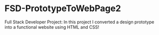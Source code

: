 # FSD-PrototypeToWebPage2

Full Stack Developer Project: In this project I converted a design prototype into a functional website using HTML and CSS! 